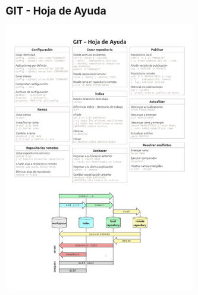 GIT - Hoja de Ayuda
===================

![GIT - Hoja de Ayuda](git-hoja-ayuda.png "GIT - Hoja de Ayuda")
